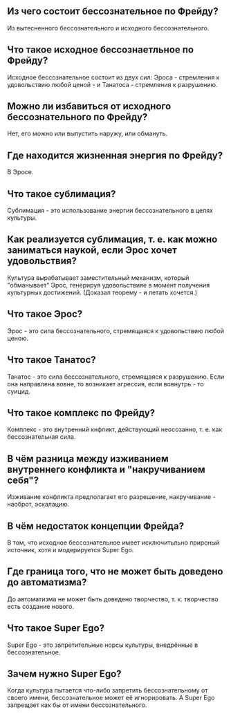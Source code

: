 ## Из чего состоит бессознательное по Фрейду?
Из вытесненного бессознательного и исходного бессознательного.

## Что такое исходное бессознаетльное по Фрейду?
Исходное бессознательное состоит из двух сил: Эроса -  стремления к удовольствию любой ценой - и Танатоса - стремления к разрушению.

## Можно ли избавиться от исходного бессознательного по Фрейду?
Нет, его можно или выпустить наружу, или обмануть.

## Где находится жизненная энергия по Фрейду?
В Эросе.

## Что такое сублимация?
Сублимация - это использование энергии бессознательного в целях культуры.

## Как реализуется сублимация, т. е. как можно заниматься наукой, если Эрос хочет удовольствия?
Культура вырабатывает заместительный механизм, который "обманывает" Эрос, генерируя удовольствияе в момент получения культурных достижений.
(Доказал теорему - и летать хочется.)

## Что такое Эрос?
Эрос - это сила бессознательного, стремящаяся к удовольствию любой ценою.

## Что такое Танатос?
Танатос - это сила бессознательного, стремящаяся к разрушению.
Если она направлена вовне, то возникает агрессия, если вовнутрь - то суицид.

## Что такое комплекс по Фрейду?
Комплекс - это внутренний кнфликт, действующий неосозанно, т. е. как бессознательная сила.

## В чём разница между изживанием внутреннего конфликта и "накручиванием себя"?
Изживание конфликта предполагает его разрешение, накручивание - наоброт, эскалацию.

## В чём недостаток концепции Фрейда?
В том, что исходное бессознательное имеет исключитьльно прироный источник, хотя и модерируется Super Ego.

## Где граница того, что не может быть доведено до автоматизма?
До автоматизма не может быть доведено творчество, т. к. творчество есть создание нового.

## Что такое Super Ego?
Super Ego - это запретительные норсы культуры, внедрённые в бессознательное.

## Зачем нужно Super Ego?
Когда культура пытается что-либо запретить бессознательному от своего имени, бессознательное может её игнорировать.
А Super Ego запрещает как бы от имени бессознательного.

